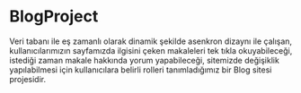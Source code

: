 # BlogProject
Veri tabanı ile eş zamanlı olarak dinamik şekilde asenkron dizaynı ile çalışan, kullanıcılarımızın sayfamızda ilgisini çeken makaleleri tek tıkla okuyabileceği, istediği zaman makale hakkında yorum yapabileceği, sitemizde değişiklik yapılabilmesi için kullanıcılara belirli rolleri tanımladığımız bir Blog sitesi projesidir.  

